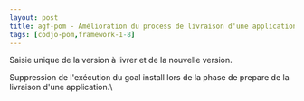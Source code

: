 ```yaml
---
layout: post
title: agf-pom - Amélioration du process de livraison d'une application
tags: [codjo-pom,framework-1-8]
---
```

Saisie unique de la version à livrer et de la nouvelle version.

Suppression de l'exécution du goal install lors de la phase de prepare de la livraison d'une application.\\